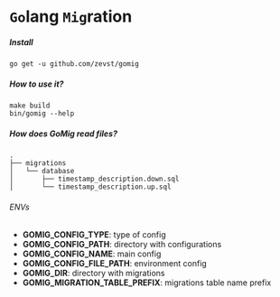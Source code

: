 # `Go`lang `Mig`ration

##### Install
```shell script
go get -u github.com/zevst/gomig
```

##### How to use it?
```shell script
make build
bin/gomig --help
```

##### How does GoMig read files?
```
.
├── migrations
│   └── database
│       ├── timestamp_description.down.sql
│       └── timestamp_description.up.sql
```

###### ENVs
* **GOMIG_CONFIG_TYPE**: type of config
* **GOMIG_CONFIG_PATH**: directory with configurations
* **GOMIG_CONFIG_NAME**: main config
* **GOMIG_CONFIG_FILE_PATH**: environment config
* **GOMIG_DIR**: directory with migrations
* **GOMIG_MIGRATION_TABLE_PREFIX**: migrations table name prefix
